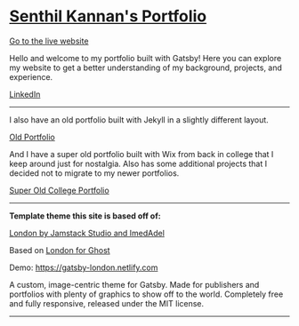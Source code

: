 # [Senthil Kannan's Portfolio](https://spk2dc.github.io/)

[Go to the live website](https://spk2dc.github.io/)

Hello and welcome to my portfolio built with Gatsby! Here you can explore my website to get a better understanding of my background, projects, and experience.

[LinkedIn](https://www.linkedin.com/in/spk2dc/)

---

I also have an old portfolio built with Jekyll in a slightly different layout.

[Old Portfolio](https://spk2dc.github.io/OLD_portfolio/)

And I have a super old portfolio built with Wix from back in college that I keep around just for nostalgia. Also has some additional projects that I decided not to migrate to my newer portfolios.

[Super Old College Portfolio](https://spk2dc.wixsite.com/portfolio)

---

**Template theme this site is based off of:**

[London by Jamstack Studio and ImedAdel](https://github.com/ImedAdel/gatsby-london)

Based on [London for Ghost](https://github.com/TryGhost/London)

Demo: https://gatsby-london.netlify.com

A custom, image-centric theme for Gatsby. Made for publishers and portfolios with plenty of graphics to show off to the world. Completely free and fully responsive, released under the MIT license.

---

